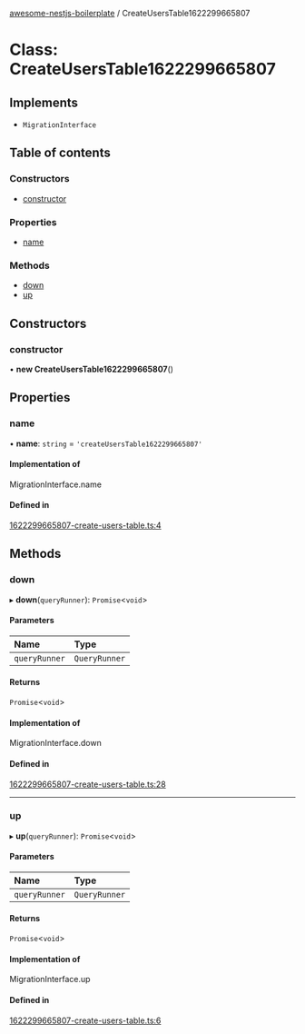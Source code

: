 [awesome-nestjs-boilerplate](../README.md) / CreateUsersTable1622299665807

# Class: CreateUsersTable1622299665807

## Implements

- `MigrationInterface`

## Table of contents

### Constructors

- [constructor](CreateUsersTable1622299665807.md#constructor)

### Properties

- [name](CreateUsersTable1622299665807.md#name)

### Methods

- [down](CreateUsersTable1622299665807.md#down)
- [up](CreateUsersTable1622299665807.md#up)

## Constructors

### constructor

• **new CreateUsersTable1622299665807**()

## Properties

### name

• **name**: `string` = `'createUsersTable1622299665807'`

#### Implementation of

MigrationInterface.name

#### Defined in

[1622299665807-create-users-table.ts:4](https://github.com/klub-deepak/poc_doc_generation_3/blob/afd7f83/src/database/migrations/1622299665807-create-users-table.ts#L4)

## Methods

### down

▸ **down**(`queryRunner`): `Promise`<`void`\>

#### Parameters

| Name | Type |
| :------ | :------ |
| `queryRunner` | `QueryRunner` |

#### Returns

`Promise`<`void`\>

#### Implementation of

MigrationInterface.down

#### Defined in

[1622299665807-create-users-table.ts:28](https://github.com/klub-deepak/poc_doc_generation_3/blob/afd7f83/src/database/migrations/1622299665807-create-users-table.ts#L28)

___

### up

▸ **up**(`queryRunner`): `Promise`<`void`\>

#### Parameters

| Name | Type |
| :------ | :------ |
| `queryRunner` | `QueryRunner` |

#### Returns

`Promise`<`void`\>

#### Implementation of

MigrationInterface.up

#### Defined in

[1622299665807-create-users-table.ts:6](https://github.com/klub-deepak/poc_doc_generation_3/blob/afd7f83/src/database/migrations/1622299665807-create-users-table.ts#L6)
